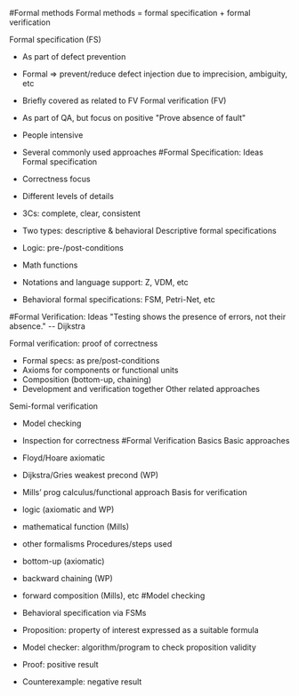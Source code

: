 #Formal methods
Formal methods = formal specification + formal verification

Formal specification (FS)

- As part of defect prevention
- Formal => prevent/reduce defect injection due to imprecision, ambiguity, etc
- Briefly covered as related to FV
Formal verification (FV)

- As part of QA, but focus on positive "Prove absence of fault"
- People intensive
- Several commonly used approaches
#Formal Specification: Ideas
Formal specification

- Correctness focus
- Different levels of details
- 3Cs: complete, clear, consistent
- Two types: descriptive & behavioral
Descriptive formal specifications

- Logic: pre-/post-conditions
- Math functions
- Notations and language support: Z, VDM, etc
- Behavioral formal specifications: FSM, Petri-Net, etc

#Formal Verification: Ideas
"Testing shows the presence of errors, not their absence." -- Dijkstra

Formal verification: proof of correctness

- Formal specs: as pre/post-conditions
- Axioms for components or functional units
- Composition (bottom-up, chaining)
- Development and verification together
Other related approaches

Semi-formal verification
- Model checking
- Inspection for correctness
#Formal Verification Basics
Basic approaches

- Floyd/Hoare axiomatic
- Dijkstra/Gries weakest precond (WP)
- Mills’ prog calculus/functional approach
Basis for verification

- logic (axiomatic and WP)
- mathematical function (Mills)
- other formalisms
Procedures/steps used

- bottom-up (axiomatic)
- backward chaining (WP)
- forward composition (Mills), etc
#Model checking
- Behavioral specification via FSMs
- Proposition: property of interest expressed as a suitable formula
- Model checker: algorithm/program to check proposition validity
- Proof: positive result
- Counterexample: negative result
